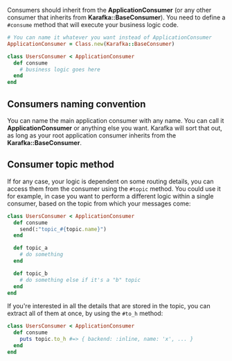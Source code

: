 Consumers should inherit from the **ApplicationConsumer** (or any other consumer that inherits from **Karafka::BaseConsumer**). You need to define a ```#consume``` method that will execute your business logic code.

```ruby
# You can name it whatever you want instead of ApplicationConsumer
ApplicationConsumer = Class.new(Karafka::BaseConsumer)

class UsersConsumer < ApplicationConsumer
  def consume
    # business logic goes here
  end
end
```

## Consumers naming convention

You can name the main application consumer with any name. You can call it **ApplicationConsumer** or anything else you want. Karafka will sort that out, as long as your root application consumer inherits from the **Karafka::BaseConsumer**.

## Consumer topic method

If for any case, your logic is dependent on some routing details, you can access them from the consumer using the ```#topic``` method. You could use it for example, in case you want to perform a different logic within a single consumer, based on the topic from which your messages come:

```ruby
class UsersConsumer < ApplicationConsumer
  def consume
    send(:"topic_#{topic.name}")
  end

  def topic_a
    # do something
  end

  def topic_b
    # do something else if it's a "b" topic
  end
end
```

If you're interested in all the details that are stored in the topic, you can extract all of them at once, by using the ```#to_h``` method:

```ruby
class UsersConsumer < ApplicationConsumer
  def consume
    puts topic.to_h #=> { backend: :inline, name: 'x', ... }
  end
end
```

